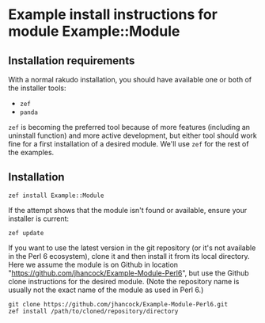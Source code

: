 
# Example install  instructions for module **Example::Module**

## Installation requirements

With a normal rakudo installation, you should have available one or
both of the installer tools:

- `zef`
- `panda`

`zef` is becoming the preferred tool because of more features
(including an uninstall function) and more active development, but
either tool should work fine for a first installation of a desired
module.  We'll use `zef` for the rest of the examples.

## Installation

```Perl6
zef install Example::Module
```

If the attempt shows that the module isn't found or available, ensure
your installer is current:

```Perl6
zef update
```

If you want to use the latest version in the git repository (or it's
not available in the Perl 6 ecosystem), clone it and then install it
from its local directory.  Here we assume the module is on Github in
location "https://github.com/jhancock/Example-Module-Perl6", but use
the Github clone instructions for the desired module. (Note the
repository name is usually not the exact name of the module as used in
Perl 6.)


```Perl6
git clone https://github.com/jhancock/Example-Module-Perl6.git
zef install /path/to/cloned/repository/directory
```

